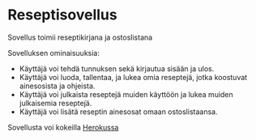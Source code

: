 # Reseptisovellus

Sovellus toimii reseptikirjana ja ostoslistana

Sovelluksen ominaisuuksia:

* Käyttäjä voi tehdä tunnuksen sekä kirjautua sisään ja ulos.
* Käyttäjä voi luoda, tallentaa, ja lukea omia reseptejä, jotka koostuvat ainesosista ja ohjeista.
* Käyttäjä voi julkaista reseptejä muiden käyttöön ja lukea muiden julkaisemia reseptej́ä.
* Käyttäjä voi lisätä reseptin ainesosat omaan ostoslistaansa.

Sovellusta voi kokeilla [Herokussa](https://tsoha-recipes-app.herokuapp.com/)
